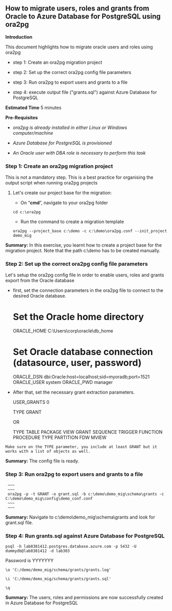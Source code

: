 How to migrate users, roles and grants from Oracle to Azure Database for PostgreSQL using ora2pg 
---

**Introduction**

This document highlights how to migrate oracle users and roles using ora2pg

* step 1: Create an ora2pg migration project

* step 2: Set up the correct ora2pg config file parameters

* step 3: Run ora2pg to export users and grants to a file

* step 4: execute output file ("grants.sql") against Azure Database for PostgreSQL

  

**Estimated Time**
5 minutes



**Pre-Requisites**

* *ora2pg is already installed in either Linux or Windows computer/machine*

* *Azure Database for PostgreSQL is provisioned*

* *An Oracle user with DBA role is necessary to perform this task*
 


###  Step 1: Create an ora2pg migration project ###

This is not a mandatory step. This is a best practice for organising the output script when running ora2pg projects


1. Let's create our project base for the migration:


     - On “**cmd**”,  navigate to your ora2pg folder
        
     ~~~
     cd c:\ora2pg
     ~~~
	 
	- Run the command to create a migration template
     ~~~
     ora2pg --project_base c:\demo -c c:\demo\ora2pg.conf --init_project demo_mig
	 ~~~

**Summary:** In this exercise, you learnt how to create a project base for the migration project. Note that the path c:\demo has to be created manually.



### Step 2: Set up the correct ora2pg config file parameters ###

Let's setup the ora2pg config file in order to enable users, roles and grants export from the Oracle database

  
   - first, set the connection parameters in the ora2pg file to connect to the desired Oracle database.
   
    
   
		# Set the Oracle home directory
		ORACLE_HOME	C:\Users\corp\oracle\db_home

		# Set Oracle database connection (datasource, user, password)
		ORACLE_DSN	dbi:Oracle:host=localhost;sid=myoradb;port=1521
		ORACLE_USER	system
		ORACLE_PWD	manager

   - After that, set the necessary grant extraction parameters. 
   

		USER_GRANTS     0
		
		TYPE GRANT
		
		OR

		TYPE	TABLE PACKAGE VIEW GRANT SEQUENCE TRIGGER FUNCTION PROCEDURE TYPE PARTITION FDW MVIEW
		
	Make sure on the TYPE parameter, you include at least GRANT but it works with a list of objects as well.		
		
	


**Summary:** The config file is ready. 
     
### Step 3: Run ora2pg to export users and grants to a file ###



     ~~~
     ~~~
     ora2pg -p -t GRANT -o grant.sql -b c:\demo\demo_mig\schema\grants -c C:\demo\demo_mig\config\demo_conf.conf	
     ~~~
	 ~~~


**Summary:** Navigate to c:\demo\demo_mig\schema\grants and look for grant.sql file.

### Step 4: Run grants.sql against Azure Database for PostgreSQL ###

~~~
psql -h lab8381412.postgres.database.azure.com -p 5432 -U dummydb@lab8381412 -d lab303
~~~
Password is YYYYYYY
~~~
\o 'C:/demo/demo_mig/schema/grants/grants.log'
~~~
~~~
\i 'C:/demo/demo_mig/schema/grants/grants.sql'
~~~
~~~
\q
~~~
**Summary:** The users, roles and permissions are now successfully created in Azure Database for PostgreSQL